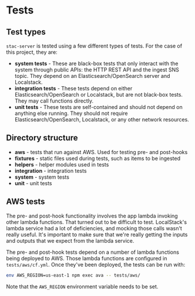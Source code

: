 # Tests

## Test types

`stac-server` is tested using a few different types of tests. For the case of this project, they are:

- **system tests** - These are black-box tests that only interact with the system through public APIs: the HTTP REST API and the ingest SNS topic. They depend on an Elasticsearch/OpenSearch server and Localstack.
- **integration tests** - These tests depend on either Elasticsearch/OpenSearch or Localstack, but are not black-box tests. They may call functions directly.
- **unit tests** - These tests are self-contained and should not depend on anything else running. They should not require Elasticsearch/OpenSearch, Localstack, or any other network resources.

## Directory structure

- **aws** - tests that run against AWS. Used for testing pre- and post-hooks
- **fixtures** - static files used during tests, such as items to be ingested
- **helpers** - helper modules used in tests
- **integration** - integration tests
- **system** - system tests
- **unit** - unit tests

## AWS tests

The pre- and post-hook functionality involves the app lambda invoking other lambda functions. That turned out to be difficult to test. LocalStack's lambda service had a lot of deficiencies, and mocking those calls wasn't really useful. It's important to make sure that we're really getting the inputs and outputs that we expect from the lambda service.

The pre- and post-hook tests depend on a number of lambda functions being deployed to AWS. Those lambda functions are configured in `tests/aws/cf.yml`. Once they've been deployed, the tests can be run with:

```sh
env AWS_REGION=us-east-1 npm exec ava -- tests/aws/
```

Note that the `AWS_REGION` environment variable needs to be set.
